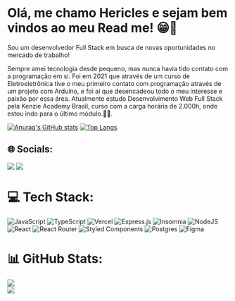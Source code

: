 # Olá, me chamo Hericles e sejam bem vindos ao meu Read me! 😁👋
<p>Sou um desenvolvedor Full Stack em busca de novas oportunidades no mercado de trabalho!</p>
<p>Sempre amei tecnologia desde pequeno, mas nunca havia tido contato com a programação em si. Foi em 2021 que através de um curso de Eletroeletrônica tive o meu primeiro contato com programação através de um projeto com Arduíno, e foi aí que desencadeou todo o meu interesse e paixão por essa área. Atualmente estudo Desenvolvimento Web Full Stack pela Kenzie Academy Brasil, curso com a carga horária de 2.000h, onde estou indo para o último módulo.📘👨‍. </p>


[![Anurag's GitHub stats](https://github-readme-stats.vercel.app/api?username=HericlesSouza&count_private=true&show_icons=true&theme=radical)](https://github.com/HericlesSouza/github-readme-stats)
[![Top Langs](https://github-readme-stats.vercel.app/api/top-langs/?username=HericlesSouza&langs_count=10&layout=compact&count_private=true&theme=radical)](https://github.com/HericlesSouza/github-readme-stats)




## 🌐 Socials:
<a href="https://www.linkedin.com/in/hericles-souza-12607b245/"><img src="https://img.shields.io/badge/LinkedIn-0077B5?style=for-the-badge&logo=linkedin&logoColor=white"></a>
<a href="mailto:hericlessouza01@gmail.com"><img src="https://img.shields.io/badge/Gmail-D14836?style=for-the-badge&logo=gmail&logoColor=white"></a>

# 💻 Tech Stack:
![JavaScript](https://img.shields.io/badge/javascript-%23323330.svg?style=for-the-badge&logo=javascript&logoColor=%23F7DF1E) ![TypeScript](https://img.shields.io/badge/typescript-%23007ACC.svg?style=for-the-badge&logo=typescript&logoColor=white) ![Vercel](https://img.shields.io/badge/vercel-%23000000.svg?style=for-the-badge&logo=vercel&logoColor=white) ![Express.js](https://img.shields.io/badge/express.js-%23404d59.svg?style=for-the-badge&logo=express&logoColor=%2361DAFB) ![Insomnia](https://img.shields.io/badge/Insomnia-black?style=for-the-badge&logo=insomnia&logoColor=5849BE) ![NodeJS](https://img.shields.io/badge/node.js-6DA55F?style=for-the-badge&logo=node.js&logoColor=white) ![React](https://img.shields.io/badge/react-%2320232a.svg?style=for-the-badge&logo=react&logoColor=%2361DAFB) ![React Router](https://img.shields.io/badge/React_Router-CA4245?style=for-the-badge&logo=react-router&logoColor=white) ![Styled Components](https://img.shields.io/badge/styled--components-DB7093?style=for-the-badge&logo=styled-components&logoColor=white) ![Postgres](https://img.shields.io/badge/postgres-%23316192.svg?style=for-the-badge&logo=postgresql&logoColor=white) 	![Figma](https://img.shields.io/badge/figma-%23F24E1E.svg?style=for-the-badge&logo=figma&logoColor=white)
# 📊 GitHub Stats:
![](https://github-readme-stats.vercel.app/api?username=HericlesSouza&theme=algolia&hide_border=false&include_all_commits=true&count_private=true)<br/>
![](https://github-readme-streak-stats.herokuapp.com/?user=HericlesSouza&theme=algolia&hide_border=false)<br/>
